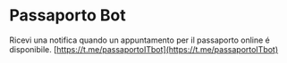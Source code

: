 # Passaporto Bot

Ricevi una notifica quando un appuntamento per il passaporto online é disponibile.
[https://t.me/passaportoITbot](https://t.me/passaportoITbot)